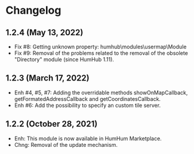 Changelog
=========

1.2.4 (May 13, 2022)
----------------------
- Fix #8: Getting unknown property: humhub\modules\usermap\Module
- Fix #9: Removal of the problems related to the removal of the obsolete "Directory" module (since HumHub 1.11).

1.2.3 (March 17, 2022)
----------------------
- Enh #4, #5, #7: Adding the overridable methods showOnMapCallback, getFormatedAddressCallback and getCoordinatesCallback.
- Enh #6: Add the possibility to specify an custom tile server.

1.2.2 (October 28, 2021)
------------------------
- Enh: This module is now available in HumHum Marketplace.
- Chng: Removal of the update mechanism.